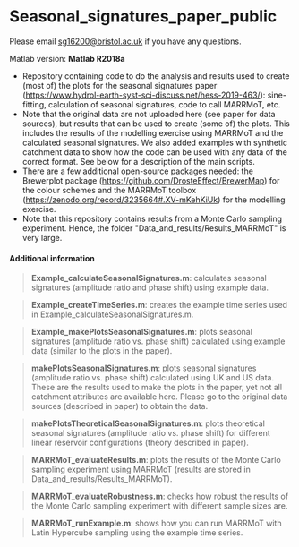 # Seasonal_signatures_paper_public

Please email sg16200@bristol.ac.uk if you have any questions.

Matlab version: **Matlab R2018a**

- Repository containing code to do the analysis and results used to create (most of) the plots for the seasonal signatures paper (https://www.hydrol-earth-syst-sci-discuss.net/hess-2019-463/): sine-fitting, calculation of seasonal signatures, code to call MARRMoT, etc.
- Note that the original data are not uploaded here (see paper for data sources), but results that can be used to create (some of) the plots. This includes the results of the modelling exercise using MARRMoT and the calculated seasonal signatures. We also added examples with synthetic catchment data to show how the code can be used with any data of the correct format. See below for a description of the main scripts.
- There are a few additional open-source packages needed: the Brewerplot package (https://github.com/DrosteEffect/BrewerMap) for the colour schemes and the MARRMoT toolbox (https://zenodo.org/record/3235664#.XV-mKehKiUk) for the modelling exercise.
- Note that this repository contains results from a Monte Carlo sampling experiment. Hence, the folder "Data_and_results/Results_MARRMoT" is very large.

#### Additional information

> **Example_calculateSeasonalSignatures.m**: calculates seasonal signatures (amplitude ratio and phase shift) using example data.

> **Example_createTimeSeries.m**: creates the example time series used in Example_calculateSeasonalSignatures.m.

> **Example_makePlotsSeasonalSignatures.m**: plots seasonal signatures (amplitude ratio vs. phase shift) calculated using example data (similar to the plots in the paper).

> **makePlotsSeasonalSignatures.m**: plots seasonal signatures (amplitude ratio vs. phase shift) calculated using UK and US data. These are the results used to make the plots in the paper, yet not all catchment attributes are available here. Please go to the original data sources (described in paper) to obtain the data.

> **makePlotsTheoreticalSeasonalSignatures.m**: plots theoretical seasonal signatures (amplitude ratio vs. phase shift) for different linear reservoir configurations (theory described in paper).

> **MARRMoT_evaluateResults.m**: plots the results of the Monte Carlo sampling experiment using MARRMoT (results are stored in Data_and_results/Results_MARRMoT).

> **MARRMoT_evaluateRobustness.m**: checks how robust the results of the Monte Carlo sampling experiment with different sample sizes are.

> **MARRMoT_runExample.m**: shows how you can run MARRMoT with Latin Hypercube sampling using the example time series.
